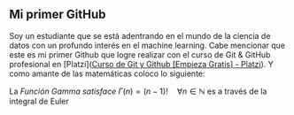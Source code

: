 ## Mi primer GitHub

Soy un estudiante que se está adentrando en el mundo de la ciencia de datos con un profundo interés en el machine learning. Cabe mencionar que este es mi primer Github que logre realizar con el curso de Git & GitHub profesional en   [Platzi]([Curso de Git y Github [Empieza Gratis] - Platzi](https://platzi.com/cursos/git-github/)). Y como amante de las matemáticas coloco lo siguiente:

La *Función Gamma satisface* $\Gamma(n) = (n-1)!\quad\forall n\in\mathbb N$ es a través de la integral de Euler
